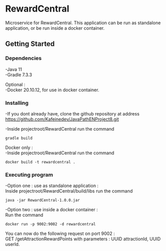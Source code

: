 # RewardCentral

Microservice for RewardCentral. This application can be run as standalone application, or be run inside a docker container.

## Getting Started

### Dependencies

-Java 11\
-Gradle 7.3.3

Optional :\
-Docker 20.10.12, for use in docker container.

### Installing

-If you dont already have, clone the github repository at address https://github.com/Kafeinedev/JavaPathENProject8.git

-Inside projectroot/RewardCentral run the command
 ```
 gradle build
 ```

 Docker only :\
-Inside projectroot/RewardCentral run the command

```
docker build -t rewardcentral .
```


### Executing program

-Option one : use as standalone application :\
Inside projectroot/RewardCentral/build/libs run the command

```
java -jar RewardCentral-1.0.0.jar
```

-Option two : use inside a docker container :\
Run the command
```
docker run -p 9002:9002 -d rewardcentral
```

You can now do the following request on port 9002 :\
GET /getAttractionRewardPoints with parameters : UUID attractionId, UUID userId.
